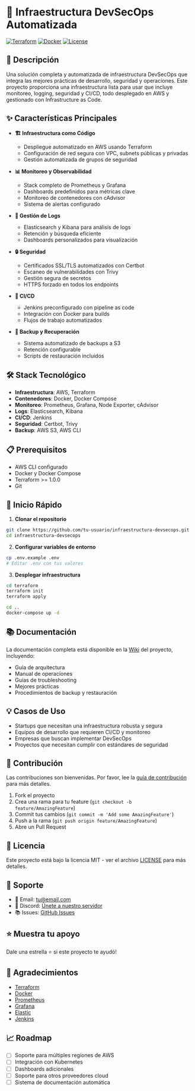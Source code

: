 # 🚀 Infraestructura DevSecOps Automatizada

[![Terraform](https://img.shields.io/badge/Terraform-1.0+-blue.svg)](https://www.terraform.io/)
[![Docker](https://img.shields.io/badge/Docker-20.10+-blue.svg)](https://www.docker.com/)
[![License](https://img.shields.io/badge/License-MIT-green.svg)](LICENSE)

## 🎯 Descripción

Una solución completa y automatizada de infraestructura DevSecOps que integra las mejores prácticas de desarrollo, seguridad y operaciones. Este proyecto proporciona una infraestructura lista para usar que incluye monitoreo, logging, seguridad y CI/CD, todo desplegado en AWS y gestionado con Infrastructure as Code.

## ✨ Características Principales

- **🏗️ Infraestructura como Código**
  - Despliegue automatizado en AWS usando Terraform
  - Configuración de red segura con VPC, subnets públicas y privadas
  - Gestión automatizada de grupos de seguridad

- **📊 Monitoreo y Observabilidad**
  - Stack completo de Prometheus y Grafana
  - Dashboards predefinidos para métricas clave
  - Monitoreo de contenedores con cAdvisor
  - Sistema de alertas configurado

- **📝 Gestión de Logs**
  - Elasticsearch y Kibana para análisis de logs
  - Retención y búsqueda eficiente
  - Dashboards personalizados para visualización

- **🔒 Seguridad**
  - Certificados SSL/TLS automatizados con Certbot
  - Escaneo de vulnerabilidades con Trivy
  - Gestión segura de secretos
  - HTTPS forzado en todos los endpoints

- **🔄 CI/CD**
  - Jenkins preconfigurado con pipeline as code
  - Integración con Docker para builds
  - Flujos de trabajo automatizados

- **💾 Backup y Recuperación**
  - Sistema automatizado de backups a S3
  - Retención configurable
  - Scripts de restauración incluidos

## 🛠️ Stack Tecnológico

- **Infraestructura**: AWS, Terraform
- **Contenedores**: Docker, Docker Compose
- **Monitoreo**: Prometheus, Grafana, Node Exporter, cAdvisor
- **Logs**: Elasticsearch, Kibana
- **CI/CD**: Jenkins
- **Seguridad**: Certbot, Trivy
- **Backup**: AWS S3, AWS CLI

## 📋 Prerequisitos

- AWS CLI configurado
- Docker y Docker Compose
- Terraform >= 1.0.0
- Git

## 🚀 Inicio Rápido

1. **Clonar el repositorio**
```bash
git clone https://github.com/tu-usuario/infraestructura-devsecops.git
cd infraestructura-devsecops
```

2. **Configurar variables de entorno**
```bash
cp .env.example .env
# Editar .env con tus valores
```

3. **Desplegar infraestructura**
```bash
cd terraform
terraform init
terraform apply

cd ..
docker-compose up -d
```

## 📚 Documentación

La documentación completa está disponible en la [Wiki](wiki) del proyecto, incluyendo:

- Guía de arquitectura
- Manual de operaciones
- Guías de troubleshooting
- Mejores prácticas
- Procedimientos de backup y restauración

## 💡 Casos de Uso

- Startups que necesitan una infraestructura robusta y segura
- Equipos de desarrollo que requieren CI/CD y monitoreo
- Empresas que buscan implementar DevSecOps
- Proyectos que necesitan cumplir con estándares de seguridad

## 🤝 Contribución

Las contribuciones son bienvenidas. Por favor, lee la [guía de contribución](CONTRIBUTING.md) para más detalles.

1. Fork el proyecto
2. Crea una rama para tu feature (`git checkout -b feature/AmazingFeature`)
3. Commit tus cambios (`git commit -m 'Add some AmazingFeature'`)
4. Push a la rama (`git push origin feature/AmazingFeature`)
5. Abre un Pull Request

## 📝 Licencia

Este proyecto está bajo la licencia MIT - ver el archivo [LICENSE](LICENSE) para más detalles.

## 💬 Soporte

- 📧 Email: tu@email.com
- 💬 Discord: [Únete a nuestro servidor](https://discord.gg/tu-servidor)
- 📚 Issues: [GitHub Issues](https://github.com/tu-usuario/infraestructura-devsecops/issues)

## ⭐️ Muestra tu apoyo

Dale una estrella ⭐️ si este proyecto te ayudó!

## 🙏 Agradecimientos

- [Terraform](https://www.terraform.io/)
- [Docker](https://www.docker.com/)
- [Prometheus](https://prometheus.io/)
- [Grafana](https://grafana.com/)
- [Elastic](https://www.elastic.co/)
- [Jenkins](https://www.jenkins.io/)

## 📈 Roadmap

- [ ] Soporte para múltiples regiones de AWS
- [ ] Integración con Kubernetes
- [ ] Dashboards adicionales
- [ ] Soporte para otros proveedores cloud
- [ ] Sistema de documentación automática
